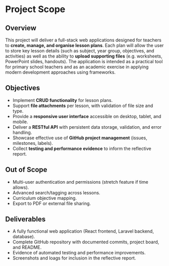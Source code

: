 # Project Scope
## Overview
This project will deliver a full-stack web applications designed for teachers to 
__create, manage, and organise lesson plans__. Each plan will allow the user to store 
key lesson details (such as subject, year group, objectives, and activities) as 
well as the ability to __upload supporting files__ (e.g. worksheets, PowerPoint slides, 
handouts). The application is intended as a practical tool for primary school 
teachers and as an academic exercise in applying modern development approaches 
using frameworks.

## Objectives
* Implement __CRUD functionality__ for lesson plans.
* Support __file attachments__ per lesson, with validation of file size and type.
* Provide a __responsive user interface__ accessible on desktop, tablet, and mobile.
* Deliver a __RESTful API__ with persistent data storage, validation, and error handling.
* Showcase effective use of __GitHub project management__ (issues, milestones, labels).
* Collect __testing and performance evidence__ to inform the reflective report.

## Out of Scope
* Multi-user authentication and permissions (stretch feature if time allows).
* Advanced search/tagging across lessons.
* Curriculum objective mapping.
* Export to PDF or external file sharing.

## Deliverables
* A fully functional web application (React frontend, Laravel backend, database).
* Complete GitHub repository with documented commits, project board, and README.
* Evidence of automated testing and performance improvements.
* Screenshots and loags for inclusion in the reflective report.